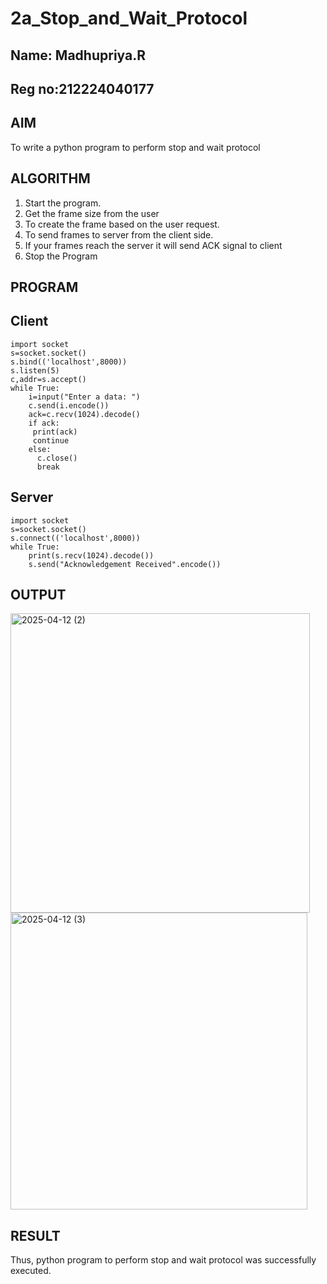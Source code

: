 # 2a_Stop_and_Wait_Protocol
## Name: Madhupriya.R
## Reg no:212224040177

## AIM 
To write a python program to perform stop and wait protocol

## ALGORITHM
1. Start the program.
2. Get the frame size from the user
3. To create the frame based on the user request.
4. To send frames to server from the client side.
5. If your frames reach the server it will send ACK signal to client
6. Stop the Program
## PROGRAM
## Client
```
import socket
s=socket.socket()
s.bind(('localhost',8000))
s.listen(5)
c,addr=s.accept()
while True:
    i=input("Enter a data: ")
    c.send(i.encode())
    ack=c.recv(1024).decode()
    if ack:
     print(ack)
     continue
    else:
      c.close()
      break
```
## Server
```
import socket
s=socket.socket()
s.connect(('localhost',8000))
while True:
    print(s.recv(1024).decode())
    s.send("Acknowledgement Received".encode())
```

## OUTPUT

<img width="479" alt="2025-04-12 (2)" src="https://github.com/user-attachments/assets/96d762bd-13d5-43eb-9bc9-923defd76cdc" />




<img width="475" alt="2025-04-12 (3)" src="https://github.com/user-attachments/assets/daee132b-b6d2-4517-aa08-5bbc1ce0df50" />



## RESULT
Thus, python program to perform stop and wait protocol was successfully executed.
